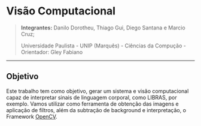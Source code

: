 Visão Computacional
=================
>**Integrantes:**
>   Danilo Dorotheu,
>   Thiago Gui,
>   Diego Santana e 
>   Marcio Cruz;
>    
>  Universidade Paulista - UNIP (Marquês) -
>  Ciências da Compução - 
>  Orientador: Gley Fabiano
 
----------------
Objetivo
----------
Este trabalho tem como objetivo, gerar um sistema e visão computacional capaz de interpretar sinais de linguagem corporal, como LIBRAS, por exemplo. Vamos utilizar como ferramenta de obtenção das imagens e aplicação de filtros, além da subtração de background e  interpretação, o Framework <a href="http://opencv.org/">OpenCV</a>.
